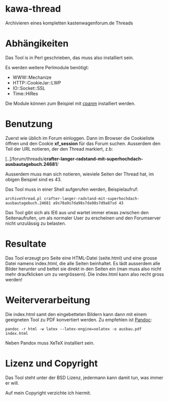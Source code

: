 # kawa-thread
Archivieren eines kompletten kastenwagenforum.de Threads

# Abhängikeiten
Das Tool is in Perl geschrieben, das muss also installiert sein.

Es werden weitere Perlmodule benötigt:

* WWW::Mechanize
* HTTP::CookieJar::LWP
* IO::Socket::SSL
* Time::HiRes

Die Module können zum Beispiel mit [cpanm](https://metacpan.org/pod/distribution/App-cpanminus/lib/App/cpanminus/fatscript.pm) installiert werden.

# Benutzung

Zuerst wie üblich im Forum einloggen. Dann im Browser die Cookieliste öffnen und den Cookie **xf_session** für das Forum suchen. Ausserdem den Teil der URL notieren, der den Thread markiert, z.b:

[..]/forum/threads/**crafter-langer-radstand-mit-superhochdach-ausbautagebuch.24681**/

Ausserdem muss man sich notieren, wieviele Seiten der Thread hat, im obigen Beispiel sind es 43.

Das Tool muss in einer Shell aufgerufen werden, Beispielaufruf:

    archivethread.pl crafter-langer-radstand-mit-superhochdach-ausbautagebuch.24681 a9s78a9s7da98s7da98s7d9a87sd 43
    
Das Tool gibt sich als IE6 aus und wartet immer etwas zwischen den Seitenaufrufen, um als normaler User zu erscheinen und den Forumserver nicht unzulässig zu belasten.

# Resultate

Das Tool erzeugt pro Seite eine HTML-Datei (seite.html) und eine grosse Datei namens index.html, die alle Seiten beinhaltet. Es lädt ausserdem alle Bilder herunter und bettet sie direkt in den Seiten ein (man muss also nicht mehr draufklicken um zu vergrössern). Die index.html kann also recht gross werden!

# Weiterverarbeitung

Die index.html samt den eingebetteten Bildern kann dann mit einem geeigneten Tool zu PDF konvertiert werden. Zu empfehlen ist [Pandoc](https://pandoc.org/):

    pandoc -r html -w latex --latex-engine=xelatex -o ausbau.pdf index.html 
    
Neben Pandox muss XeTeX installiert sein.


# Lizenz und Copyright

Das Tool steht unter der BSD Lizenz, jedermann kann damit tun, was immer er will.

Auf mein Copyright verzichte ich hiermit.
